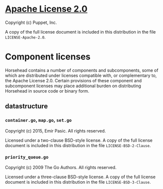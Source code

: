 # [Apache License 2.0](https://spdx.org/licenses/Apache-2.0.html)

Copyright (c) Puppet, Inc.

A copy of the full license document is included in this distribution in the file
`LICENSE-Apache-2.0`.

# Component licenses

Horsehead contains a number of components and subcomponents, some of which are
distributed under licenses compatible with, or complementary to, the Apache
License 2.0. Certain provisions of these component and subcomponent licenses may
place additional burden on distributing Horsehead in source code or binary form.

## datastructure

### `container.go`, `map.go`, `set.go`

Copyright (c) 2015, Emir Pasic. All rights reserved.

Licensed under a two-clause BSD-style license. A copy of the full license
document is included in this distribution in the file `LICENSE-BSD-2-Clause`.

### `priority_queue.go`

Copyright (c) 2009 The Go Authors. All rights reserved.

Licensed under a three-clause BSD-style license. A copy of the full license
document is included in this distribution in the file `LICENSE-BSD-3-Clause`.
